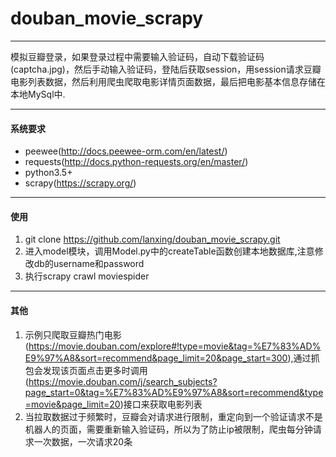 # douban_movie_scrapy

---
模拟豆瓣登录，如果登录过程中需要输入验证码，自动下载验证码(captcha.jpg)，然后手动输入验证码，登陆后获取session，用session请求豆瓣电影列表数据，然后利用爬虫爬取电影详情页面数据，最后把电影基本信息存储在本地MySql中.

---
#### 系统要求
+ peewee(http://docs.peewee-orm.com/en/latest/)
+ requests(http://docs.python-requests.org/en/master/)
+ python3.5+
+ scrapy(https://scrapy.org/)

---
#### 使用
1. git clone https://github.com/lanxing/douban_movie_scrapy.git
2. 进入model模块，调用Model.py中的createTable函数创建本地数据库,注意修改db的username和password
3. 执行scrapy crawl moviespider

---
#### 其他
1. 示例只爬取豆瓣热门电影(https://movie.douban.com/explore#!type=movie&tag=%E7%83%AD%E9%97%A8&sort=recommend&page_limit=20&page_start=300),通过抓包会发现该页面点击更多时调用(https://movie.douban.com/j/search_subjects?page_start=0&tag=%E7%83%AD%E9%97%A8&sort=recommend&type=movie&page_limit=20)接口来获取电影列表
2. 当拉取数据过于频繁时，豆瓣会对请求进行限制，重定向到一个验证请求不是机器人的页面，需要重新输入验证码，所以为了防止ip被限制，爬虫每分钟请求一次数据，一次请求20条
